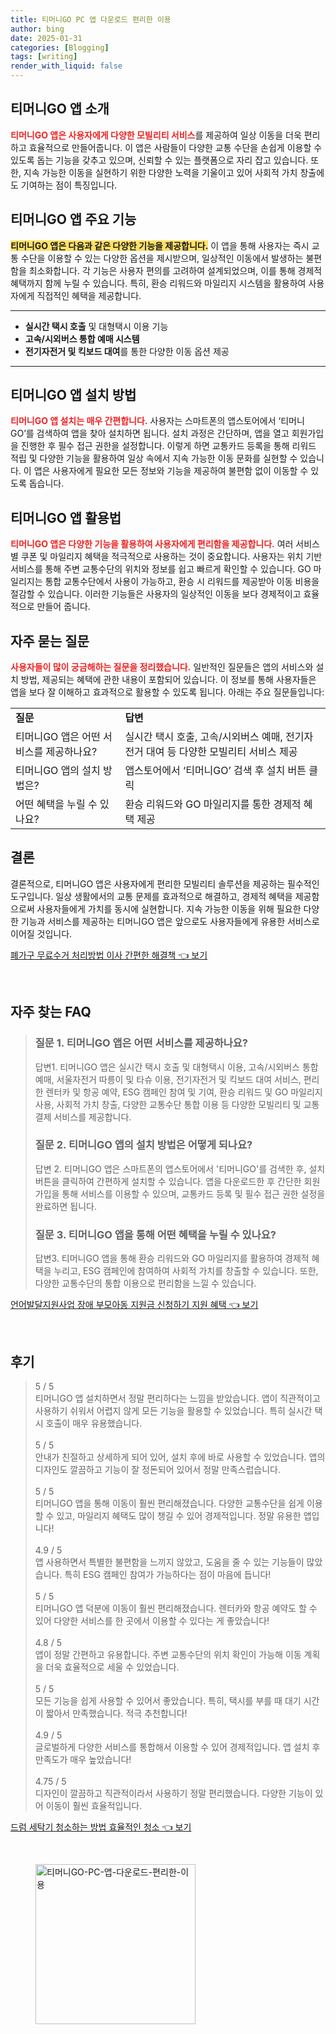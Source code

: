 ```yaml
---
title: 티머니GO PC 앱 다운로드 편리한 이용
author: bing
date: 2025-01-31
categories: [Blogging]
tags: [writing]
render_with_liquid: false
---
```



<h2 id='티머니GO_앱_소개'>티머니GO 앱 소개</h2>

<p><b><span style="color: #ee2323;">티머니GO 앱은 사용자에게 다양한 모빌리티 서비스</span></b>를 제공하여 일상 이동을 더욱 편리하고 효율적으로 만들어줍니다. 이 앱은 사람들이 다양한 교통 수단을 손쉽게 이용할 수 있도록 돕는 기능을 갖추고 있으며, 신뢰할 수 있는 플랫폼으로 자리 잡고 있습니다. 또한, 지속 가능한 이동을 실현하기 위한 다양한 노력을 기울이고 있어 사회적 가치 창출에도 기여하는 점이 특징입니다.</p>

<h2 id='티머니GO_앱_주요_기능'>티머니GO 앱 주요 기능</h2>

<p><b><span style="background-color: #ffe066;">티머니GO 앱은 다음과 같은 다양한 기능을 제공합니다.</span></b> 이 앱을 통해 사용자는 즉시 교통 수단을 이용할 수 있는 다양한 옵션을 제시받으며, 일상적인 이동에서 발생하는 불편함을 최소화합니다. 각 기능은 사용자 편의를 고려하여 설계되었으며, 이를 통해 경제적 혜택까지 함께 누릴 수 있습니다. 특히, 환승 리워드와 마일리지 시스템을 활용하여 사용자에게 직접적인 혜택을 제공합니다.</p>

<hr />

<ul>
    <li><b>실시간 택시 호출</b> 및 대형택시 이용 기능</li>
    <li><b>고속/시외버스 통합 예매 시스템</b></li>
    <li><b>전기자전거 및 킥보드 대여</b>를 통한 다양한 이동 옵션 제공</li>
</ul>

<hr />

<h2 id='티머니GO_앱_설치_방법'>티머니GO 앱 설치 방법</h2>

<p><b><span style="color: #ee2323;">티머니GO 앱 설치는 매우 간편합니다.</span></b> 사용자는 스마트폰의 앱스토어에서 ‘티머니GO’를 검색하여 앱을 찾아 설치하면 됩니다. 설치 과정은 간단하며, 앱을 열고 회원가입을 진행한 후 필수 접근 권한을 설정합니다. 이렇게 하면 교통카드 등록을 통해 리워드 적립 및 다양한 기능을 활용하여 일상 속에서 지속 가능한 이동 문화를 실현할 수 있습니다. 이 앱은 사용자에게 필요한 모든 정보와 기능을 제공하여 불편함 없이 이동할 수 있도록 돕습니다.</p>

<h2 id='티머니GO_앱_활용법'>티머니GO 앱 활용법</h2>

<p><b><span style="color: #ee2323;">티머니GO 앱은 다양한 기능을 활용하여 사용자에게 편리함을 제공합니다.</span></b> 여러 서비스별 쿠폰 및 마일리지 혜택을 적극적으로 사용하는 것이 중요합니다. 사용자는 위치 기반 서비스를 통해 주변 교통수단의 위치와 정보를 쉽고 빠르게 확인할 수 있습니다. GO 마일리지는 통합 교통수단에서 사용이 가능하고, 환승 시 리워드를 제공받아 이동 비용을 절감할 수 있습니다. 이러한 기능들은 사용자의 일상적인 이동을 보다 경제적이고 효율적으로 만들어 줍니다.</p>

<h2 id='자주_묻는_질문'>자주 묻는 질문</h2>

<p><b><span style="color: #ee2323;">사용자들이 많이 궁금해하는 질문을 정리했습니다.</span></b> 일반적인 질문들은 앱의 서비스와 설치 방법, 제공되는 혜택에 관한 내용이 포함되어 있습니다. 이 정보를 통해 사용자들은 앱을 보다 잘 이해하고 효과적으로 활용할 수 있도록 됩니다. 아래는 주요 질문들입니다:</p>

<table>
    <tr>
        <td><b>질문</b></td>
        <td><b>답변</b></td>
    </tr>
    <tr>
        <td>티머니GO 앱은 어떤 서비스를 제공하나요?</td>
        <td>실시간 택시 호출, 고속/시외버스 예매, 전기자전거 대여 등 다양한 모빌리티 서비스 제공</td>
    </tr>
    <tr>
        <td>티머니GO 앱의 설치 방법은?</td>
        <td>앱스토어에서 ‘티머니GO’ 검색 후 설치 버튼 클릭</td>
    </tr>
    <tr>
        <td>어떤 혜택을 누릴 수 있나요?</td>
        <td>환승 리워드와 GO 마일리지를 통한 경제적 혜택 제공</td>
    </tr>
</table>

<h2 id='결론'>결론</h2>

<p>결론적으로, 티머니GO 앱은 사용자에게 편리한 모빌리티 솔루션을 제공하는 필수적인 도구입니다. 일상 생활에서의 교통 문제를 효과적으로 해결하고, 경제적 혜택을 제공함으로써 사용자들에게 가치를 동시에 실현합니다. 지속 가능한 이동을 위해 필요한 다양한 기능과 서비스를 제공하는 티머니GO 앱은 앞으로도 사용자들에게 유용한 서비스로 이어질 것입니다.</p>


<p><a class="click-button" title="폐가구 무료수거 처리방법 이사 간편한 해결책" href="https://24nara.github.io/posts/%ED%8F%90%EA%B0%80%EA%B5%AC-%EB%AC%B4%EB%A3%8C%EC%88%98%EA%B1%B0-%EC%B2%98%EB%A6%AC%EB%B0%A9%EB%B2%95-%EC%9D%B4%EC%82%AC-%EA%B0%84%ED%8E%B8%ED%95%9C-%ED%95%B4%EA%B2%B0%EC%B1%85/" rel="dofollow">폐가구 무료수거 처리방법 이사 간편한 해결책 👈 보기</a></p><br>
<h2 id='자주_찾는_FAQ'>자주 찾는 FAQ</h2>
<div itemscope="" itemtype="https://schema.org/FAQPage">
<blockquote>
<div itemscope="" itemprop="mainEntity" itemtype="https://schema.org/Question">
<h3 itemprop="name">질문 1. 티머니GO 앱은 어떤 서비스를 제공하나요?</h3>
<div itemscope="" itemprop="acceptedAnswer" itemtype="https://schema.org/Answer">
<span itemprop="text">
<p>답변1. 티머니GO 앱은 실시간 택시 호출 및 대형택시 이용, 고속/시외버스 통합 예매, 서울자전거 따릉이 및 타슈 이용, 전기자전거 및 킥보드 대여 서비스, 편리한 렌터카 및 항공 예약, ESG 캠페인 참여 및 기여, 환승 리워드 및 GO 마일리지 사용, 사회적 가치 창출, 다양한 교통수단 통합 이용 등 다양한 모빌리티 및 교통 결제 서비스를 제공합니다.</p>
</span>
</div>
</div>
<div itemscope="" itemprop="mainEntity" itemtype="https://schema.org/Question">
<h3 itemprop="name">질문 2. 티머니GO 앱의 설치 방법은 어떻게 되나요?</h3>
<div itemscope="" itemprop="acceptedAnswer" itemtype="https://schema.org/Answer">
<span itemprop="text">
<p>답변 2. 티머니GO 앱은 스마트폰의 앱스토어에서 '티머니GO'를 검색한 후, 설치 버튼을 클릭하여 간편하게 설치할 수 있습니다. 앱을 다운로드한 후 간단한 회원가입을 통해 서비스를 이용할 수 있으며, 교통카드 등록 및 필수 접근 권한 설정을 완료하면 됩니다.</p>
</span>
</div>
</div>
<div itemscope="" itemprop="mainEntity" itemtype="https://schema.org/Question">
<h3 itemprop="name">질문 3. 티머니GO 앱을 통해 어떤 혜택을 누릴 수 있나요?</h3>
<div itemscope="" itemprop="acceptedAnswer" itemtype="https://schema.org/Answer">
<span itemprop="text">
<p>답변3. 티머니GO 앱을 통해 환승 리워드와 GO 마일리지를 활용하여 경제적 혜택을 누리고, ESG 캠페인에 참여하여 사회적 가치를 창출할 수 있습니다. 또한, 다양한 교통수단의 통합 이용으로 편리함을 느낄 수 있습니다.</p>
</span>
</div>
</div>
</blockquote>
</div>
<p><a class="click-button" title="언어발달지원사업 장애 부모아동 지원금 신청하기 지원 혜택" href="https://24nara.github.io/posts/%EC%96%B8%EC%96%B4%EB%B0%9C%EB%8B%AC%EC%A7%80%EC%9B%90%EC%82%AC%EC%97%85-%EC%9E%A5%EC%95%A0-%EB%B6%80%EB%AA%A8%EC%95%84%EB%8F%99-%EC%A7%80%EC%9B%90%EA%B8%88-%EC%8B%A0%EC%B2%AD%ED%95%98%EA%B8%B0-%EC%A7%80%EC%9B%90-%ED%98%9C%ED%83%9D/" rel="dofollow">언어발달지원사업 장애 부모아동 지원금 신청하기 지원 혜택 👈 보기</a></p><br>
<h2 id='후기'>후기</h2>
<div itemscope itemtype="https://schema.org/Product">
  <blockquote>
  <div itemprop="review" itemscope itemtype="https://schema.org/Review">
      <div itemprop="reviewRating" itemscope itemtype="https://schema.org/Rating"> <span itemprop="ratingValue">5</span> / <span itemprop="bestRating">5</span> </div>
      <span itemprop="reviewBody">티머니GO 앱 설치하면서 정말 편리하다는 느낌을 받았습니다. 앱이 직관적이고 사용하기 쉬워서 어렵지 않게 모든 기능을 활용할 수 있었습니다. 특히 실시간 택시 호출이 매우 유용했습니다.</span>
  </div>
  <br>
  <div itemprop="review" itemscope itemtype="https://schema.org/Review">
      <div itemprop="reviewRating" itemscope itemtype="https://schema.org/Rating"> <span itemprop="ratingValue">5</span> / <span itemprop="bestRating">5</span> </div>
      <span itemprop="reviewBody">안내가 친절하고 상세하게 되어 있어, 설치 후에 바로 사용할 수 있었습니다. 앱의 디자인도 깔끔하고 기능이 잘 정돈되어 있어서 정말 만족스럽습니다.</span>
  </div>
  <br>
  <div itemprop="review" itemscope itemtype="https://schema.org/Review">
      <div itemprop="reviewRating" itemscope itemtype="https://schema.org/Rating"> <span itemprop="ratingValue">5</span> / <span itemprop="bestRating">5</span> </div>
      <span itemprop="reviewBody">티머니GO 앱을 통해 이동이 훨씬 편리해졌습니다. 다양한 교통수단을 쉽게 이용할 수 있고, 마일리지 혜택도 많이 챙길 수 있어 경제적입니다. 정말 유용한 앱입니다!</span>
  </div>
  <br>
  <div itemprop="review" itemscope itemtype="https://schema.org/Review">
      <div itemprop="reviewRating" itemscope itemtype="https://schema.org/Rating"> <span itemprop="ratingValue">4.9</span> / <span itemprop="bestRating">5</span> </div>
      <span itemprop="reviewBody">앱 사용하면서 특별한 불편함을 느끼지 않았고, 도움을 줄 수 있는 기능들이 많았습니다. 특히 ESG 캠페인 참여가 가능하다는 점이 마음에 듭니다!</span>
  </div>
  <br>
  <div itemprop="review" itemscope itemtype="https://schema.org/Review">
      <div itemprop="reviewRating" itemscope itemtype="https://schema.org/Rating"> <span itemprop="ratingValue">5</span> / <span itemprop="bestRating">5</span> </div>
      <span itemprop="reviewBody">티머니GO 앱 덕분에 이동이 훨씬 편리해졌습니다. 렌터카와 항공 예약도 할 수 있어 다양한 서비스를 한 곳에서 이용할 수 있다는 게 좋았습니다!</span>
  </div>
  <br>
  <div itemprop="review" itemscope itemtype="https://schema.org/Review">
      <div itemprop="reviewRating" itemscope itemtype="https://schema.org/Rating"> <span itemprop="ratingValue">4.8</span> / <span itemprop="bestRating">5</span> </div>
      <span itemprop="reviewBody">앱이 정말 간편하고 유용합니다. 주변 교통수단의 위치 확인이 가능해 이동 계획을 더욱 효율적으로 세울 수 있었습니다.</span>
  </div>
  <br>
  <div itemprop="review" itemscope itemtype="https://schema.org/Review">
      <div itemprop="reviewRating" itemscope itemtype="https://schema.org/Rating"> <span itemprop="ratingValue">5</span> / <span itemprop="bestRating">5</span> </div>
      <span itemprop="reviewBody">모든 기능을 쉽게 사용할 수 있어서 좋았습니다. 특히, 택시를 부를 때 대기 시간이 짧아서 만족했습니다. 적극 추천합니다!</span>
  </div>
  <br>
  <div itemprop="review" itemscope itemtype="https://schema.org/Review">
      <div itemprop="reviewRating" itemscope itemtype="https://schema.org/Rating"> <span itemprop="ratingValue">4.9</span> / <span itemprop="bestRating">5</span> </div>
      <span itemprop="reviewBody">글로벌하게 다양한 서비스를 통합해서 이용할 수 있어 경제적입니다. 앱 설치 후 만족도가 매우 높았습니다!</span>
  </div>
  <br>
  <div itemprop="review" itemscope itemtype="https://schema.org/Review">
      <div itemprop="reviewRating" itemscope itemtype="https://schema.org/Rating"> <span itemprop="ratingValue">4.75</span> / <span itemprop="bestRating">5</span> </div>
      <span itemprop="reviewBody">디자인이 깔끔하고 직관적이라서 사용하기 정말 편리했습니다. 다양한 기능이 있어 이동이 훨씬 효율적입니다.</span>
  </div>
  </blockquote>
</div>
<p><a class="click-button" title="드럼 세탁기 청소하는 방법 효율적인 청소" href="https://24nara.github.io/posts/%EB%93%9C%EB%9F%BC-%EC%84%B8%ED%83%81%EA%B8%B0-%EC%B2%AD%EC%86%8C%ED%95%98%EB%8A%94-%EB%B0%A9%EB%B2%95-%ED%9A%A8%EC%9C%A8%EC%A0%81%EC%9D%B8-%EC%B2%AD%EC%86%8C/" rel="dofollow">드럼 세탁기 청소하는 방법 효율적인 청소 👈 보기</a></p><br>
<figure class="image"><img src="https://24nara.github.io/assets/img/thumbnail/티머니GO-PC-앱-다운로드-편리한-이용.webp" alt="티머니GO-PC-앱-다운로드-편리한-이용" width="256" height="256"></figure>